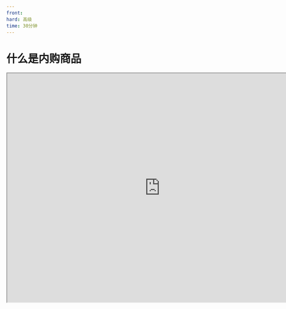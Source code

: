 ```yaml
---
front: 
hard: 高级
time: 30分钟
---
```

# 什么是内购商品

<iframe src="https://cc.163.com/act/m/daily/iframeplayer/?id=6346815ac6dfd1bb76f2bfac" width="800" height="600" allow="fullscreen"/>



## 商品的类型

谈到根据玩法设计商品，策划同学应该就不困了。开发者可以根据自己手上的作品，具体问题具体分析，针对性的设计。在此期间，可能会脑洞出很多可能和提案，为了方便思考和整理，可以从两个维度区分商品：

![image-20220913151939381](./image/1_1.png)

- 单局商品

  就是说这个商品只在当前这一个联机大厅房间有效，而若玩法设计了重复开局，那么新的一局是否清除商品的效用则开发者自行决定。

  若玩家退出房间并再次进入，只要逻辑系统尚未卸载，理论上商品可以继续生效，也可以选择在玩家退出时让商品失效。

  但无论如何，一旦房间关闭，内存将会丢失，单局商品将彻底失效。开发者仍然可以通过接口查询到玩家曾经购买单局商品的历史记录。

- 持久化，永久生效的商品

  持久化是指将玩家购买此商品记入云端数据库，以达到玩家即使换房间，或隔几天又来玩这个地图，逻辑系统始终可以知道玩家（曾经）购买了此商品。

- 持久化，定时生效的商品

  定时生效有别于上面的永久生效，当然也和持久化意思不冲突，是指逻辑系统知道玩家购买了，但并不是永久提供某项服务。又可以分为例如某权限，自购买日起生效10天，到期后失去权限；或s10赛季对应的通行证从9月1号运行到9月30号，那么无论玩家何时购买此商品， 都会在9月30号失去权限。

<img src="./image/1_2.png" alt="image-20220913152008754" style="zoom:50%;" />

- 消耗品

  一般有食物、药水、盔甲、各种道具这些物品形式的，由于玩法一般是生存或冒险模式，用了就没了，相当于是原版逻辑帮我们完成计费。

  若是一些别的形式，例如释放一次某个技能，这种由逻辑系统实现的行为，可以用云数据库来记录消费次数。

- 非消耗品

  一些常在的权限，不需要计次，例如某种外观、称号、VIP身份，由云数据库记录，使用时判断玩家是否拥有权限。
  
  

## 合理定价

我们知道，《我的世界》客户端中玩家有两种货币可供消费——钻石、绿宝石。

![image-20220901181327309](./image/1_3.png)

- **钻石** 一般是玩家用人民币购买的，也在开平中作为收益结算的来源。因此建议将价值高的商品用钻石定价。
- **绿宝石** 是玩家在客户端和游戏中通过各种行为积攒的免费积分，绿宝石收入在开平中作为开发者积分、等级的重要依据，若想提升开发者等级，绿宝石收入不可或缺。因此建议将一般价值的商品，特别是单局或消耗品商品用绿宝石定价。

有时候，我们想要让玩家通过一些额外渠道获得高价值等价物，例如参与某活动赠送10钻石，但显然你不能扩展玩家的钻石来源，于是可以考虑设计一种新的中间货币——金币，玩家用钻石兑换金币，再用金币兑换商品，而你管控金币，有权赠送玩家金币。

关于金币如何实现，本教程受限于篇幅不能详细讲到，建议参考<a href="../../../../mcguide/20-玩法开发/13-模组SDK编程/60-Demo示例.html">lobbyGoodsMod2.0</a>这个官方示例demo。



## 玩家购买商品的方式

你设计的商品一般在 **这两个地方** 展示，玩家可在 **这两个地方** 点击购买：

- 方法一：竖屏启动器时，联机大厅资源左下角。

  <img src="./image/1_54.png" alt="image-20220901190523718" style="zoom: 42%;" />

  <img src="./image/1_55.png" alt="image-20220912021836175" style="zoom: 25%;" />

  **tips：此处的test_1662920041字样是因为处于手机版测试端环境。商品分类功能在测试端无法生效，会临时显示乱序英文和数字。**

  正式环境下，会显示分类：

  ![image-20220831050630245](./image/2_14.png)

  

- 方法二：游戏内的neteaseStore商店界面。

  ![image-20220831050630245](./image/buy1.gif)

  

  这就是我们在第一章中提到的[neteaseStore](./0-什么是联机大厅.html?catalog=1#商业化-商品内购)，它是在游戏中将商品销售给玩家的重要媒介。因为在游戏中购买商品流程更简洁、直接，且商品效果立即生效。`neteaseStore`可看作一个UI，打开它的方式有两种：

  - 默认自带一个按钮，在左上角，点击即可打开：

    ![image-20220831050630245](./image/1_60.png)

    

    tips：这个自带按钮并不是一开始就显示的，毕竟不是所有玩法都需要它。所以需要在玩家进入游戏时，调用一个接口显示这个按钮。

    ```python
    import mod.client.extraClientApi as clientApi
    clientApi.HideNeteaseStoreGui(False)
    ```

  - 不显示自带按钮，通过玩法激发玩家购买欲望，然后在合适时机用<a href="../../../../mcdocs/1-ModAPI/接口/原生UI.html?catalog=1#openneteasestoregui">接口</a>拉起UI，引导玩家购买：

    | 参数名       | 数据类型 | 说明         |
    | :----------- | :------- | :----------- |
    | categoryName | str      | 商品分类名称 |
    | itemName     | str      | 商品名称     |

    ```python
    import mod.client.extraClientApi as clientApi
    clientApi.OpenNeteaseStoreGui("商品", "测试商品1")
    ```

    
